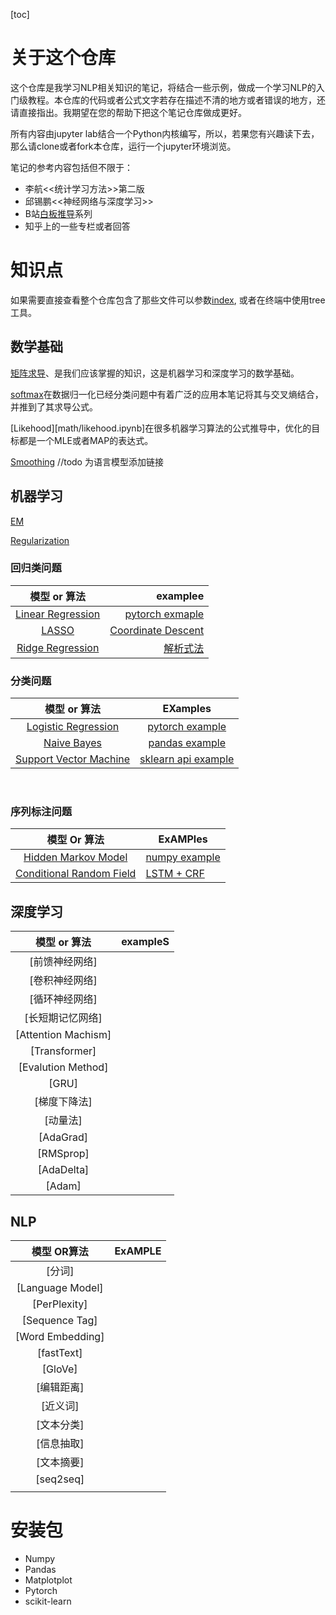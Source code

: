 [toc]

# 关于这个仓库

这个仓库是我学习NLP相关知识的笔记，将结合一些示例，做成一个学习NLP的入门级教程。本仓库的代码或者公式文字若存在描述不清的地方或者错误的地方，还请直接指出。我期望在您的帮助下把这个笔记仓库做成更好。

所有内容由jupyter lab结合一个Python内核编写，所以，若果您有兴趣读下去，那么请clone或者fork本仓库，运行一个jupyter环境浏览。

笔记的参考内容包括但不限于：

- 李航<<统计学习方法>>第二版
- 邱锡鹏<<神经网络与深度学习>>
- B站[白板推导](https://www.bilibili.com/video/BV1aE411o7qd)系列
- 知乎上的一些专栏或者回答

# 知识点

如果需要直接查看整个仓库包含了那些文件可以参数[index](index), 或者在终端中使用tree工具。

## 数学基础

[矩阵求导](math/derivative.ipynb)、是我们应该掌握的知识，这是机器学习和深度学习的数学基础。

[softmax](math/softmax.ipynb)在数据归一化已经分类问题中有着广泛的应用本笔记将其与交叉熵结合，并推到了其求导公式。

[Likehood][math/likehood.ipynb]在很多机器学习算法的公式推导中，优化的目标都是一个MLE或者MAP的表达式。

[Smoothing](math/smoothing.ipynb)  //todo 为语言模型添加链接

## 机器学习



[EM](ml/em.ipynb)

[Regularization](ml/regularization.ipynb)

### 回归类问题

|                  模型 or 算法                   |                                          examplee |
| :---------------------------------------------: | ------------------------------------------------: |
| [Linear Regression](ml/linear_regression.ipynb) | [pytorch exmaple](code/1_linear_regression.ipynb) |
|             [LASSO](ml/lasso.ipynb)             |          [Coordinate Descent](code/6_lasso.ipynb) |
|  [Ridge Regression](ml/ridge_regression.ipynb)  |                    [解析式法](code/7_ridge.ipynb) |



### 分类问题

|                    模型 or 算法                     |                       EXamples                       |
| :-------------------------------------------------: | :--------------------------------------------------: |
| [Logistic Regression](ml/logistic_regression.ipynb) | [pytorch example](code/2_logistic_regression.ipynb/) |
|         [Naive Bayes](ml/naive_bayes.ipynb)         |      [pandas example](code/3_naive_bayes.ipynb)      |
|       [Support Vector Machine](ml/svm.ipynb)        |       [sklearn api example](code/4_svm.ipynb)        |

​				



### 序列标注问题

|               模型 Or 算法               | ExAMPles                                                     |
| :--------------------------------------: | ------------------------------------------------------------ |
|   [Hidden Markov Model](ml/hmm.ipynb)    | [numpy example](code/5_hmm.ipynb)                            |
| [Conditional Random Field](ml/crf.ipynb) | [LSTM + CRF](http://pytorch123.com/FifthSection/Dynamic_Desicion_Bi-LSTM/) |



## 深度学习



|    模型 or 算法     | exampleS |
| :-----------------: | :------: |
|   [前馈神经网络]    |          |
|   [卷积神经网络]    |          |
|   [循环神经网络]    |          |
|  [长短期记忆网络]   |          |
| [Attention Machism] |          |
|    [Transformer]    |          |
| [Evalution Method]  |          |
|        [GRU]        |          |
|    [梯度下降法]     |          |
|      [动量法]       |          |
|      [AdaGrad]      |          |
|      [RMSprop]      |          |
|     [AdaDelta]      |          |
|       [Adam]        |          |



## NLP

|   模型 OR算法    | ExAMPLE |
| :--------------: | :-----: |
|      [分词]      |         |
| [Language Model] |         |
|   [PerPlexity]   |         |
|  [Sequence Tag]  |         |
| [Word Embedding] |         |
|    [fastText]    |         |
|     [GloVe]      |         |
|    [编辑距离]    |         |
|     [近义词]     |         |
|    [文本分类]    |         |
|    [信息抽取]    |         |
|    [文本摘要]    |         |
|    [seq2seq]     |         |
|                  |         |



# 安装包

- Numpy
- Pandas
- Matplotplot
- Pytorch
- scikit-learn